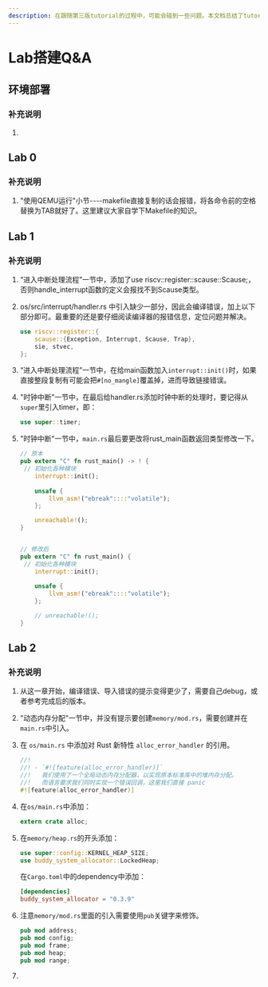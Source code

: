 ```yaml
---
description: 在跟随第三版tutorial的过程中，可能会碰到一些问题。本文档总结了tutoria中现存的一些问题，并附有往届同学对该问题的一些见解。既可以将本文档当作tutorial的订正，也可以认为是个讨论区。
---
```


# Lab搭建Q&A

## 环境部署

### 补充说明

1. 





## Lab 0

### 补充说明

1. "使用QEMU运行"小节----makefile直接复制的话会报错，将各命令前的空格替换为TAB就好了。这里建议大家自学下Makefile的知识。



## Lab 1

### 补充说明

1. “进入中断处理流程”一节中，添加了use riscv::register::scause::Scause;，否则handle_interrupt函数的定义会报找不到Scause类型。

2. os/src/interrupt/handler.rs 中引入缺少一部分，因此会编译错误，加上以下部分即可。最重要的还是要仔细阅读编译器的报错信息，定位问题并解决。

   ~~~Rust
   use riscv::register::{
       scause::{Exception, Interrupt, Scause, Trap},
       sie, stvec,
   };
   ~~~
   
3. “进入中断处理流程”一节中，在给main函数加入`interrupt::init()`时，如果直接整段复制有可能会把`#[no_mangle]`覆盖掉，进而导致链接错误。

4. "时钟中断"一节中，在最后给handler.rs添加时钟中断的处理时，要记得从`super`里引入timer，即：

   ~~~rust
   use super::timer;
   ~~~

5. "时钟中断"一节中，`main.rs`最后要更改将rust_main函数返回类型修改一下。

   ~~~rust
   // 原本
   pub extern "C" fn rust_main() -> ! {
   	// 初始化各种模块
       interrupt::init();
       
       unsafe {
           llvm_asm!("ebreak"::::"volatile");
       };
   
       unreachable!();
   }
   
   
   // 修改后
   pub extern "C" fn rust_main() {
   	// 初始化各种模块
       interrupt::init();
       
       unsafe {
           llvm_asm!("ebreak"::::"volatile");
       };
   
       // unreachable!();
   }
   ~~~



## Lab 2

### 补充说明

1. 从这一章开始，编译错误、导入错误的提示变得更少了，需要自己debug，或者参考完成后的版本。

2. "动态内存分配"一节中，并没有提示要创建`memory/mod.rs`，需要创建并在`main.rs`中引入。

3. 在 `os/main.rs` 中添加对 Rust 新特性 `alloc_error_handler` 的引用。

   ~~~rust
   //!
   //! - `#![feature(alloc_error_handler)]`
   //!   我们使用了一个全局动态内存分配器，以实现原本标准库中的堆内存分配。
   //!   而语言要求我们同时实现一个错误回调，这里我们直接 panic
   #![feature(alloc_error_handler)]
   ~~~

4. 在`os/main.rs`中添加：

   ~~~rust
   extern crate alloc;
   ~~~

5. 在`memory/heap.rs`的开头添加：

   ~~~rust
   use super::config::KERNEL_HEAP_SIZE;
   use buddy_system_allocator::LockedHeap;
   ~~~

   在`Cargo.toml`中的dependency中添加：

   ~~~toml
   [dependencies]
   buddy_system_allocator = "0.3.9"
   ~~~

6. 注意`memory/mod.rs`里面的引入需要使用`pub`关键字来修饰。

   ~~~rust
   pub mod address;
   pub mod config;
   pub mod frame;
   pub mod heap;
   pub mod range;
   ~~~

7. 

